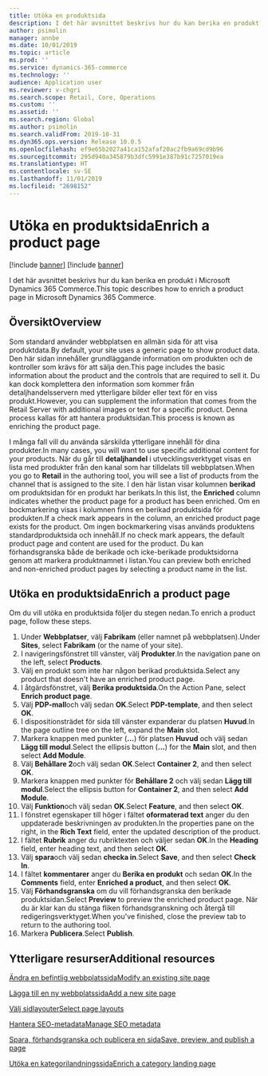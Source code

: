 ```yaml
---
title: Utöka en produktsida
description: I det här avsnittet beskrivs hur du kan berika en produkt i Microsoft Dynamics 365 Commerce.
author: psimolin
manager: annbe
ms.date: 10/01/2019
ms.topic: article
ms.prod: ''
ms.service: dynamics-365-commerce
ms.technology: ''
audience: Application user
ms.reviewer: v-chgri
ms.search.scope: Retail, Core, Operations
ms.custom: ''
ms.assetid: ''
ms.search.region: Global
ms.author: psimolin
ms.search.validFrom: 2019-10-31
ms.dyn365.ops.version: Release 10.0.5
ms.openlocfilehash: ef9e65b2027a41ca152afaf20ac2fb9a69cd9b96
ms.sourcegitcommit: 295d940a345879b3dfc5991e387b91c7257019ea
ms.translationtype: HT
ms.contentlocale: sv-SE
ms.lasthandoff: 11/01/2019
ms.locfileid: "2698152"
---
```

# <a name="enrich-a-product-page"></a><span data-ttu-id="f9538-103">Utöka en produktsida</span><span class="sxs-lookup"><span data-stu-id="f9538-103">Enrich a product page</span></span>

[!include [banner](includes/preview-banner.md)]
[!include [banner](includes/banner.md)]

<span data-ttu-id="f9538-104">I det här avsnittet beskrivs hur du kan berika en produkt i Microsoft Dynamics 365 Commerce.</span><span class="sxs-lookup"><span data-stu-id="f9538-104">This topic describes how to enrich a product page in Microsoft Dynamics 365 Commerce.</span></span>

## <a name="overview"></a><span data-ttu-id="f9538-105">Översikt</span><span class="sxs-lookup"><span data-stu-id="f9538-105">Overview</span></span>

<span data-ttu-id="f9538-106">Som standard använder webbplatsen en allmän sida för att visa produktdata.</span><span class="sxs-lookup"><span data-stu-id="f9538-106">By default, your site uses a generic page to show product data.</span></span> <span data-ttu-id="f9538-107">Den här sidan innehåller grundläggande information om produkten och de kontroller som krävs för att sälja den.</span><span class="sxs-lookup"><span data-stu-id="f9538-107">This page includes the basic information about the product and the controls that are required to sell it.</span></span> <span data-ttu-id="f9538-108">Du kan dock komplettera den information som kommer från detaljhandelsservern med ytterligare bilder eller text för en viss produkt.</span><span class="sxs-lookup"><span data-stu-id="f9538-108">However, you can supplement the information that comes from the Retail Server with additional images or text for a specific product.</span></span> <span data-ttu-id="f9538-109">Denna process kallas för att hantera produktsidan.</span><span class="sxs-lookup"><span data-stu-id="f9538-109">This process is known as enriching the product page.</span></span>

<span data-ttu-id="f9538-110">I många fall vill du använda särskilda ytterligare innehåll för dina produkter.</span><span class="sxs-lookup"><span data-stu-id="f9538-110">In many cases, you will want to use specific additional content for your products.</span></span> <span data-ttu-id="f9538-111">När du går till **detaljhandel** i utvecklingsverktyget visas en lista med produkter från den kanal som har tilldelats till webbplatsen.</span><span class="sxs-lookup"><span data-stu-id="f9538-111">When you go to **Retail** in the authoring tool, you will see a list of products from the channel that is assigned to the site.</span></span> <span data-ttu-id="f9538-112">I den här listan visar kolumnen **berikad** om produktsidan för en produkt har berikats.</span><span class="sxs-lookup"><span data-stu-id="f9538-112">In this list, the **Enriched** column indicates whether the product page for a product has been enriched.</span></span> <span data-ttu-id="f9538-113">Om en bockmarkering visas i kolumnen finns en berikad produktsida för produkten.</span><span class="sxs-lookup"><span data-stu-id="f9538-113">If a check mark appears in the column, an enriched product page exists for the product.</span></span> <span data-ttu-id="f9538-114">Om ingen bockmarkering visas används produktens standardproduktsida och innehåll.</span><span class="sxs-lookup"><span data-stu-id="f9538-114">If no check mark appears, the default product page and content are used for the product.</span></span> <span data-ttu-id="f9538-115">Du kan förhandsgranska både de berikade och icke-berikade produktsidorna genom att markera produktnamnet i listan.</span><span class="sxs-lookup"><span data-stu-id="f9538-115">You can preview both enriched and non-enriched product pages by selecting a product name in the list.</span></span>

## <a name="enrich-a-product-page"></a><span data-ttu-id="f9538-116">Utöka en produktsida</span><span class="sxs-lookup"><span data-stu-id="f9538-116">Enrich a product page</span></span>

<span data-ttu-id="f9538-117">Om du vill utöka en produktsida följer du stegen nedan.</span><span class="sxs-lookup"><span data-stu-id="f9538-117">To enrich a product page, follow these steps.</span></span>

1. <span data-ttu-id="f9538-118">Under **Webbplatser**, välj **Fabrikam** (eller namnet på webbplatsen).</span><span class="sxs-lookup"><span data-stu-id="f9538-118">Under **Sites**, select **Fabrikam** (or the name of your site).</span></span>
1. <span data-ttu-id="f9538-119">I navigeringsfönstret till vänster, välj **Produkter**.</span><span class="sxs-lookup"><span data-stu-id="f9538-119">In the navigation pane on the left, select **Products**.</span></span>
1. <span data-ttu-id="f9538-120">Välj en produkt som inte har någon berikad produktsida.</span><span class="sxs-lookup"><span data-stu-id="f9538-120">Select any product that doesn't have an enriched product page.</span></span>
1. <span data-ttu-id="f9538-121">I åtgärdsfönstret, välj **Berika produktsida**.</span><span class="sxs-lookup"><span data-stu-id="f9538-121">On the Action Pane, select **Enrich product page**.</span></span>
1. <span data-ttu-id="f9538-122">Välj **PDP-mall**och välj sedan **OK**.</span><span class="sxs-lookup"><span data-stu-id="f9538-122">Select **PDP-template**, and then select **OK**.</span></span>
1. <span data-ttu-id="f9538-123">I dispositionsträdet för sida till vänster expanderar du platsen **Huvud**.</span><span class="sxs-lookup"><span data-stu-id="f9538-123">In the page outline tree on the left, expand the **Main** slot.</span></span>
1. <span data-ttu-id="f9538-124">Markera knappen med punkter (**...**) för platsen **Huvud** och välj sedan **Lägg till modul**.</span><span class="sxs-lookup"><span data-stu-id="f9538-124">Select the ellipsis button (**...**) for the **Main** slot, and then select **Add Module**.</span></span>
1. <span data-ttu-id="f9538-125">Välj **Behållare 2**och välj sedan **OK**.</span><span class="sxs-lookup"><span data-stu-id="f9538-125">Select **Container 2**, and then select **OK**.</span></span>
1. <span data-ttu-id="f9538-126">Markera knappen med punkter för **Behållare 2** och välj sedan **Lägg till modul**.</span><span class="sxs-lookup"><span data-stu-id="f9538-126">Select the ellipsis button for **Container 2**, and then select **Add Module**.</span></span>
1. <span data-ttu-id="f9538-127">Välj **Funktion**och välj sedan **OK**.</span><span class="sxs-lookup"><span data-stu-id="f9538-127">Select **Feature**, and then select **OK**.</span></span>
1. <span data-ttu-id="f9538-128">I fönstret egenskaper till höger i fältet **oformaterad text** anger du den uppdaterade beskrivningen av produkten.</span><span class="sxs-lookup"><span data-stu-id="f9538-128">In the properties pane on the right, in the **Rich Text** field, enter the updated description of the product.</span></span>
1. <span data-ttu-id="f9538-129">I fältet **Rubrik** anger du rubriktexten och väljer sedan **OK**.</span><span class="sxs-lookup"><span data-stu-id="f9538-129">In the **Heading** field, enter heading text, and then select **OK**.</span></span>
1. <span data-ttu-id="f9538-130">Välj **spara**och välj sedan **checka in**.</span><span class="sxs-lookup"><span data-stu-id="f9538-130">Select **Save**, and then select **Check In**.</span></span>
1. <span data-ttu-id="f9538-131">I fältet **kommentarer** anger du **Berika en produkt** och sedan **OK**.</span><span class="sxs-lookup"><span data-stu-id="f9538-131">In the **Comments** field, enter **Enriched a product**, and then select **OK**.</span></span>
1. <span data-ttu-id="f9538-132">Välj **Förhandsgranska** om du vill förhandsgranska den berikade produktsidan.</span><span class="sxs-lookup"><span data-stu-id="f9538-132">Select **Preview** to preview the enriched product page.</span></span> <span data-ttu-id="f9538-133">När du är klar kan du stänga fliken förhandsgranskning och återgå till redigeringsverktyget.</span><span class="sxs-lookup"><span data-stu-id="f9538-133">When you've finished, close the preview tab to return to the authoring tool.</span></span>
1. <span data-ttu-id="f9538-134">Markera **Publicera**.</span><span class="sxs-lookup"><span data-stu-id="f9538-134">Select **Publish**.</span></span>

## <a name="additional-resources"></a><span data-ttu-id="f9538-135">Ytterligare resurser</span><span class="sxs-lookup"><span data-stu-id="f9538-135">Additional resources</span></span>

[<span data-ttu-id="f9538-136">Ändra en befintlig webbplatssida</span><span class="sxs-lookup"><span data-stu-id="f9538-136">Modify an existing site page</span></span>](modify-existing-page.md)

[<span data-ttu-id="f9538-137">Lägga till en ny webbplatssida</span><span class="sxs-lookup"><span data-stu-id="f9538-137">Add a new site page</span></span>](add-new-page.md)

[<span data-ttu-id="f9538-138">Välj sidlayouter</span><span class="sxs-lookup"><span data-stu-id="f9538-138">Select page layouts</span></span>](select-page-layouts.md)

[<span data-ttu-id="f9538-139">Hantera SEO-metadata</span><span class="sxs-lookup"><span data-stu-id="f9538-139">Manage SEO metadata</span></span>](manage-seo-metadata.md)

[<span data-ttu-id="f9538-140">Spara, förhandsgranska och publicera en sida</span><span class="sxs-lookup"><span data-stu-id="f9538-140">Save, preview, and publish a page</span></span>](save-preview-publish-page.md)

[<span data-ttu-id="f9538-141">Utöka en kategorilandningssida</span><span class="sxs-lookup"><span data-stu-id="f9538-141">Enrich a category landing page</span></span>](enrich-category-page.md)

